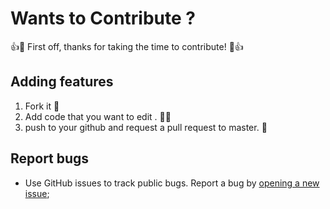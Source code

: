 # Wants to Contribute ?

<!-- ----- -->
👍🎉 First off, thanks for taking the time to contribute! 🎉👍

## Adding features

1. Fork it 🍴 
2. Add code that you want to edit . 👨‍💻 
3. push to your github and request a pull request to master. 🙋


## Report bugs

- Use GitHub issues to track public bugs. Report a bug by [opening a new issue](https://github.com/pawarashish564/AutoCompiler/issues/new); 

